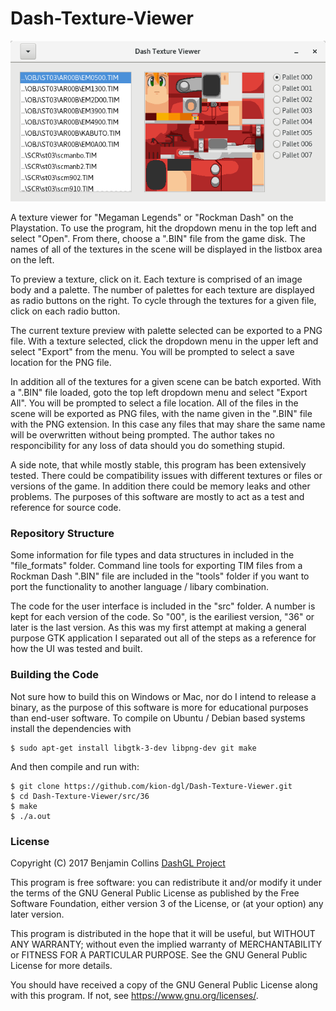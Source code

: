 # Dash-Texture-Viewer

![DashGL Texture Viewer](https://github.com/kion-dgl/Dash-Texture-Viewer/blob/master/file_formats/fig/step_36.png?raw=true)

A texture viewer for "Megaman Legends" or "Rockman Dash" on the Playstation.
To use the program, hit the dropdown menu in the top left and select "Open".
From there, choose a ".BIN" file from the game disk. The names of all of the
textures in the scene will be displayed in the listbox area on the left.

To preview a texture, click on it. Each texture is comprised of an image body
and a palette. The number of palettes for each texture are displayed as radio
buttons on the right. To cycle through the textures for a given file, click
on each radio button. 

The current texture preview with palette selected can be exported to a PNG file.
With a texture selected, click the dropdown menu in the upper left and select
"Export" from the menu. You will be prompted to select a save location for the
PNG file.

In addition all of the textures for a given scene can be batch exported. With a
".BIN" file loaded, goto the top left dropdown menu and select "Export All".
You will be prompted to select a file location. All of the files in the scene 
will be exported as PNG files, with the name given in the ".BIN" file with
the PNG extension. In this case any files that may share the same name will
be overwritten without being prompted. The author takes no responcibility 
for any loss of data should you do something stupid.

A side note, that while mostly stable, this program has been extensively tested.
There could be compatibility issues with different textures or files or versions
of the game. In addition there could be memory leaks and other problems. 
The purposes of this software are mostly to act as a test and reference for source
code.

### Repository Structure

Some information for file types and data structures in included in the "file_formats"
folder. Command line tools for exporting TIM files from a Rockman Dash ".BIN" file
are included in the "tools" folder if you want to port the functionality to another
language / libary combination.  

The code for the user interface is included in the "src" folder. A number is kept for
each version of the code. So "00", is the eariliest version, "36" or later is the last
version. As this was my first attempt at making a general purpose GTK application I
separated out all of the steps as a reference for how the UI was tested and built.

### Building the Code

Not sure how to build this on Windows or Mac, nor do I intend to release a binary,
as the purpose of this software is more for educational purposes than end-user software.
To compile on Ubuntu / Debian based systems install the dependencies with 

```
$ sudo apt-get install libgtk-3-dev libpng-dev git make
```

And then compile and run with:

```
$ git clone https://github.com/kion-dgl/Dash-Texture-Viewer.git
$ cd Dash-Texture-Viewer/src/36
$ make
$ ./a.out
```

### License

Copyright (C) 2017  Benjamin Collins [DashGL Project](https://dashgl.com)

This program is free software: you can redistribute it and/or modify
it under the terms of the GNU General Public License as published by
the Free Software Foundation, either version 3 of the License, or
(at your option) any later version.

This program is distributed in the hope that it will be useful,
but WITHOUT ANY WARRANTY; without even the implied warranty of
MERCHANTABILITY or FITNESS FOR A PARTICULAR PURPOSE.  See the
GNU General Public License for more details.

You should have received a copy of the GNU General Public License
along with this program.  If not, see <https://www.gnu.org/licenses/>.
